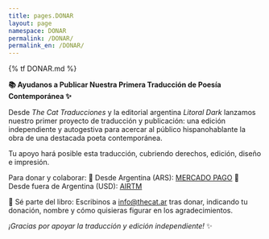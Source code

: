 ```yaml
---
title: pages.DONAR
layout: page
namespace: DONAR
permalink: /DONAR/
permalink_en: /DONAR/
---
```


{% tf DONAR.md %}

**📚 Ayudanos a Publicar Nuestra Primera Traducción de Poesía Contemporánea ✨**

Desde *The Cat Traducciones* y la editorial argentina *Litoral Dark* lanzamos nuestro primer proyecto de traducción y publicación: una edición independiente y autogestiva para acercar al público hispanohablante la obra de una destacada poeta contemporánea.

Tu apoyo hará posible esta traducción, cubriendo derechos, edición, diseño e impresión.

Para donar y colaborar:
📌 Desde Argentina (ARS): [MERCADO PAGO](link.mercadopago.com.ar/thecatranslations)
📌 Desde fuera de Argentina (USD): [AIRTM](airtm.me/micaela1d8tfnfp)

🎁 Sé parte del libro: Escribinos a [info@thecat.ar](mailto:info@thecat.ar) tras donar, indicando tu donación, nombre y cómo quisieras figurar en los agradecimientos.

*¡Gracias por apoyar la traducción y edición independiente!* ✨

